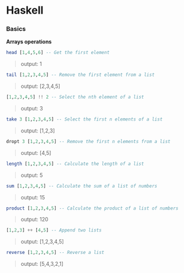 # Haskell

### Basics
**Arrays operations**


```haskell
head [1,4,5,6] -- Get the first element
```
> output: 1

```haskell
tail [1,2,3,4,5] -- Remove the first element from a list
```
> output: [2,3,4,5]

```haskell
[1,2,3,4,5] !! 2 -- Select the nth element of a list
```
> output: 3

```haskell
take 3 [1,2,3,4,5] -- Select the first n elements of a list
```
> output: [1,2,3]

```haskell 
dropt 3 [1,2,3,4,5] -- Remove the first n elements from a list
```
> output: [4,5]

```haskell
length [1,2,3,4,5] -- Calculate the length of a list
```
> output: 5 

```haskell
sum [1,2,3,4,5] -- Calculate the sum of a list of numbers
```
> output: 15

```haskell
product [1,2,3,4,5] -- Calculate the product of a list of numbers
```
> output: 120

```haskell
[1,2,3] ++ [4,5] -- Append two lists
```
> output: [1,2,3,4,5]

```haskell
reverse [1,2,3,4,5] -- Reverse a list
```
> output: [5,4,3,2,1]

